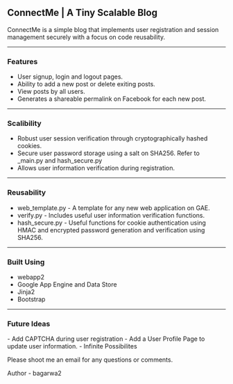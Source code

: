 <h2>ConnectMe | A Tiny Scalable Blog</h2>
<p>ConnectMe is a simple blog that implements user registration and session management securely with a focus on code reusability. <!-- Go to the website to try it out. --></p>
<hr>
<h3>Features</h3>
<ul>
	<li>User signup, login and logout pages.</li>
	<li>Ability to add a new post or delete exiting posts.</li>
	<li>View posts by all users.</li>
	<li>Generates a shareable permalink on Facebook for each new post.</li>
</ul>
<hr>
<h3>Scalibility</h3>
<ul>
	<li>Robust user session verification through cryptographically hashed cookies.</li>
	<li>Secure user password storage using a salt on SHA256. Refer to _main.py and hash_secure.py</li>
	<li>Allows user information verification during registration.</li>
</ul>
<hr>
<h3>Reusability</h3>
<ul>
	<li>web_template.py - A template for any new web application on GAE.</li>
	<li>verify.py - Includes useful user information verification functions.</li>
	<li>hash_secure.py - Useful functions for cookie authentication using HMAC and encrypted password generation and verification using SHA256.</li>
</ul>
<hr>
<h3>Built Using</h3>
<ul>
	<li>webapp2</li>
	<li>Google App Engine and Data Store</li>
	<li>Jinja2</li>
	<li>Bootstrap</li>
</ul>
<hr>

<h3>Future Ideas</h3>
- Add CAPTCHA during user registration
- Add a User Profile Page to update user information.
- Infinite Possibilites

Please shoot me an email for any questions or comments.

Author - bagarwa2